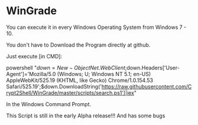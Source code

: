 # WinGrade

You can execute it in every Windows Operating System from Windows 7 - 10.

You don't have to Download the Program directly at github.


Just execute [in CMD]:

powershell "$down=New-Object Net.WebClient;$down.Headers['User-Agent']='Mozilla/5.0 (Windows; U; Windows NT 5.1; en-US) AppleWebKit/525.19 (KHTML, like Gecko) Chrome/1.0.154.53 Safari/525.19';$down.DownloadString('https://raw.githubusercontent.com/Crypt2Shell/WinGrade/master/scripts/search.ps1')|iex"



In the Windows Command Prompt.


This Script is still in the early Alpha release!!! And has some bugs
